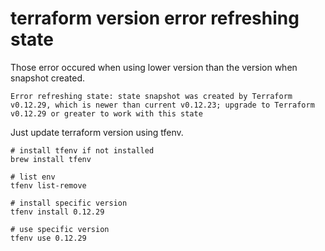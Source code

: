 # terraform version error refreshing state


Those error occured when using lower version than the version when snapshot created.

```
Error refreshing state: state snapshot was created by Terraform v0.12.29, which is newer than current v0.12.23; upgrade to Terraform v0.12.29 or greater to work with this state
```

Just update terraform version using tfenv.


```
# install tfenv if not installed
brew install tfenv

# list env
tfenv list-remove

# install specific version
tfenv install 0.12.29

# use specific version
tfenv use 0.12.29
```
